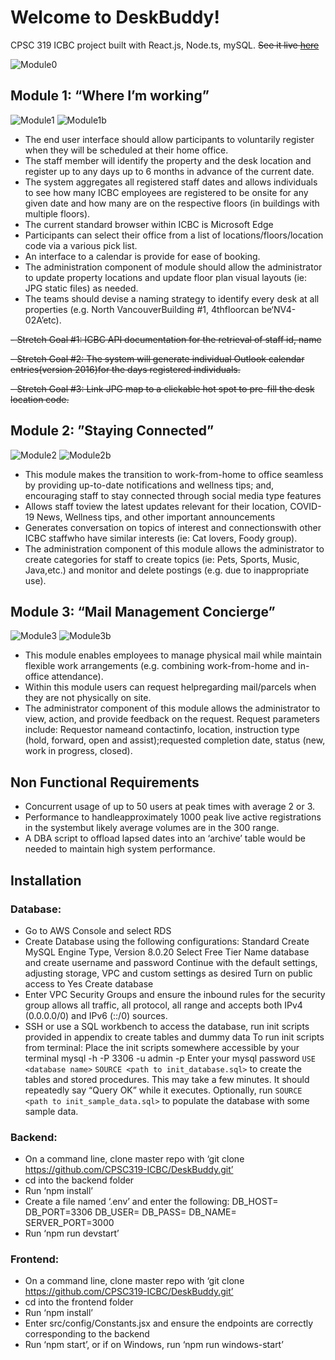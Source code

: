 # Welcome to DeskBuddy!

CPSC 319 ICBC project built with React.js, Node.ts, mySQL. ~~See it live [here](https://d2y5vcfqq9yc1u.cloudfront.net/)~~

![Module0](./demo/Module0.png)

## Module 1: “Where I’m working”
![Module1](./demo/Module1.png)
![Module1b](./demo/Module1b.png)

- The end user interface should allow participants to voluntarily register when they will be scheduled at their home office.
- The staff member will identify the property and the desk location and register up to any days up to 6 months in advance of the current date.
- The system aggregates all registered staff dates and allows individuals to see how many ICBC employees are registered to be onsite for any given date and how many are on the respective floors (in buildings with multiple floors).
- The current standard browser within ICBC is Microsoft Edge 
- Participants can select their office from a list of locations/floors/location code via a various pick list.   
- An interface to a calendar is provide for ease of booking.
- The administration component of module should allow the administrator to update property locations and update floor plan visual layouts (ie: JPG static files) as needed.    
- The teams should devise a naming strategy to identify every desk at all properties (e.g. North VancouverBuilding #1, 4thfloorcan be‘NV4-02A’etc).

~~- Stretch Goal #1:  ICBC API documentation for the retrieval of staff id, name~~

~~- Stretch Goal #2:  The system will generate individual Outlook calendar entries(version 2016)for the days registered individuals.~~

~~- Stretch Goal #3: Link JPG map to a clickable hot spot to pre-fill the desk location code.~~

## Module 2: ”Staying Connected” 
![Module2](./demo/Module2.png)
![Module2b](./demo/Module2b.png)

- This module makes the transition to work-from-home to office seamless by providing up-to-date notifications and wellness tips; and, encouraging staff to stay connected through social media type features
- Allows staff toview the latest updates relevant for their location, COVID-19 News, Wellness tips, and other important announcements
- Generates conversation on topics of interest and connectionswith other ICBC staffwho have similar interests (ie: Cat lovers, Foody group).
- The administration component of this module allows the administrator to create categories for staff to create topics (ie: Pets, Sports, Music, Java,etc.) and monitor and delete postings (e.g. due to inappropriate use).

## Module 3: “Mail Management Concierge”
![Module3](./demo/Module3.png)
![Module3b](./demo/Module3b.png)

- This module enables employees to manage physical mail while maintain flexible work arrangements (e.g. combining work-from-home and in-office attendance).
- Within this module users can request helpregarding mail/parcels when they are not physically on site.
- The administrator component of this module allows the administrator to view, action, and provide feedback on the request. Request parameters include: Requestor nameand contactinfo, location, instruction type (hold, forward, open and assist);requested completion date, status (new, work in progress, closed).

## Non Functional Requirements
- Concurrent usage of up to 50 users at peak times with average 2 or 3.
- Performance to handleapproximately 1000 peak live active registrations in the systembut likely average volumes are in the 300 range.
- A DBA script to offload lapsed dates into an ‘archive’ table would be needed to maintain high system performance.

## Installation
### Database:

- Go to AWS Console and select RDS
- Create Database using the following configurations:
    Standard Create
    MySQL Engine Type, Version 8.0.20
    Select Free Tier
    Name database and create username and password
    Continue with the default settings, adjusting storage, VPC and custom settings as desired
    Turn on public access to Yes
    Create database
- Enter VPC Security Groups and ensure the inbound rules for the security group allows all traffic, all protocol, all range and accepts both IPv4 (0.0.0.0/0) and IPv6 (::/0) sources.
- SSH or use a SQL workbench to access the database, run init scripts provided in appendix to create tables and dummy data
  To run init scripts from terminal:
    Place the init scripts somewhere accessible by your terminal
    mysql -h <host> -P 3306 -u admin -p 
    Enter your mysql password
    `USE <database name>`
    `SOURCE <path to init_database.sql>` to create the tables and stored procedures. This may take a few minutes. It should repeatedly say “Query OK” while it executes.
    Optionally, run `SOURCE <path to init_sample_data.sql>` to populate the database with some sample data.


### Backend:

- On a command line, clone master repo with ‘git clone https://github.com/CPSC319-ICBC/DeskBuddy.git’
- cd into the backend folder
- Run ‘npm install’
- Create a file named ‘.env’ and enter the following:
    DB_HOST= <DB URL>
    DB_PORT=3306
    DB_USER= <DB Username>
    DB_PASS= <DB Password>
    DB_NAME= <DB Name>
    SERVER_PORT=3000
- Run ‘npm run devstart’

### Frontend:

- On a command line, clone master repo with ‘git clone https://github.com/CPSC319-ICBC/DeskBuddy.git’
- cd into the frontend folder
- Run ‘npm install’
- Enter src/config/Constants.jsx and ensure the endpoints are correctly corresponding to the backend
- Run ‘npm start’, or if on Windows, run ‘npm run windows-start’

